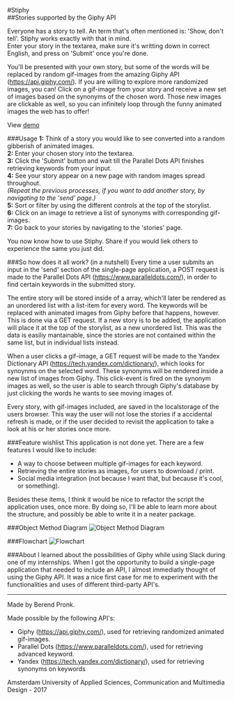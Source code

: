 #Stiphy  
##Stories supported by the Giphy API

Everyone has a story to tell. An term that's often mentioned is: 'Show, don't tell'. Stiphy works exactly with that in mind.  
Enter your story in the textarea, make sure it's writting down in correct English, and press on 'Submit' once you're done.

You'll be presented with your own story, but some of the words will be replaced by random gif-images from the amazing Giphy API (https://api.giphy.com/). If you are willing to explore more randomized images, you can! Click on a gif-image from your story and receive a new set of images based on the synonyms of the chosen word. Those new images are clickable as well, so you can infinitely loop through the funny animated images the web has to offer!

View [demo](https://berendpronk.github.io/minor/wafs/)

###Usage
**1:** Think of a story you would like to see converted into a random gibberish of animated images.  
**2:** Enter your chosen story into the textarea.  
**3:** Click the 'Submit' button and wait till the Parallel Dots API finishes retrieving keywords from your input.  
**4:** See your story appear on a new page with random images spread throughout.  
*(Repeat the previous processes, if you want to add another story, by navigating to the 'send' page.)*  
**5:** Sort or filter by using the different controls at the top of the storylist.  
**6:** Click on an image to retrieve a list of synonyms with corresponding gif-images.  
**7:** Go back to your stories by navigating to the 'stories' page.  

You now know how to use Stiphy. Share if you would liek others to experience the same you just did.

###So how does it all work? (in a nutshell)
Every time a user submits an input in the 'send' section of the single-page application, a POST request is made to the Parallel Dots API (https://www.paralleldots.com/), in order to find certain keywords in the submitted story.  

The entire story will be stored inside of a array, which'll later be rendered as an unordered list with a list-item for every word. The keywords will be replaced with animated images from Giphy before that happens, however. This is done via a GET request.
If a new story is to be added, the application will place it at the top of the storylist, as a new unordered list. This was the data is easiliy mantainable, since the stories are not contained within the same list, but in individual lists instead.

When a user clicks a gif-image, a GET request will be made to the Yandex Dictionary API (https://tech.yandex.com/dictionary/), which looks for synoynms on the selected word. These synonyms will be rendered inside a new list of images from Giphy. This click-event is fired on the synonym images as well, so the user is able to search through Giphy's database by just clicking the words he wants to see moving images of.

Every story, with gif-images included, are saved in the localstorage of the users browser. This way the user will not lose the stories if a accidental refresh is made, or if the user decided to revisit the application to take a look at his or her stories once more.

###Feature wishlist
This application is not done yet. There are a few features I would like to include:
- A way to choose between multiple gif-images for each keyword.
- Retrieving the entire stories as images, for users to download / print.
- Social media integration (not because I want that, but because it's cool, or something).

Besides these items, I think it would be nice to refactor the script the application uses, once more. By doing so, I'll be able to learn more about the structure, and possibly be able to write it in a neater package.

###Object Method Diagram
![Object Method Diagram](https://berendpronk.github.io/minor/assets/object-method-diagram.jpg)

###Flowchart
![Flowchart](https://berendpronk.github.io/minor/assets/flowchart.jpg)

###About
I learned about the possibilities of Giphy while using Slack during one of my internships. When I got the opportunity to build a single-page application that needed to include an API, I almost immediatly thought of using the Giphy API. It was a nice first case for me to experiment with the functionalities and uses of different third-party API's.

---

Made by Berend Pronk.

Made possible by the following API's:  
- Giphy (https://api.giphy.com/), used for retrieving randomized animated gif-images. 
- Parallel Dots (https://www.paralleldots.com/), used for retrieving advanced keyword. 
- Yandex (https://tech.yandex.com/dictionary/), used for retrieving synonyms on keywords 

Amsterdam University of Applied Sciences, Communication and Multimedia Design - 2017
